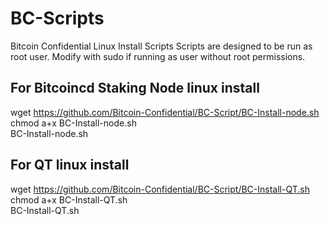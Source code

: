# BC-Scripts
Bitcoin Confidential Linux Install Scripts
Scripts are designed to be run as root user.  Modify with sudo if running as user without root permissions.

## For Bitcoincd Staking Node linux install  
wget https://github.com/Bitcoin-Confidential/BC-Script/BC-Install-node.sh  
chmod a+x BC-Install-node.sh  
BC-Install-node.sh

## For QT linux install  
wget https://github.com/Bitcoin-Confidential/BC-Script/BC-Install-QT.sh  
chmod a+x BC-Install-QT.sh  
BC-Install-QT.sh
